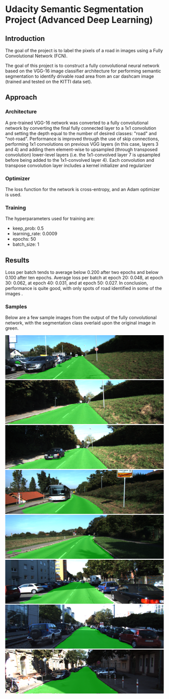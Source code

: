 # Udacity Semantic Segmentation Project (Advanced Deep Learning)

## Introduction
The goal of the project is to label the pixels of a road in images using a Fully Convolutional Network (FCN).

The goal of this project is to construct a fully convolutional neural network based on the VGG-16 image classifier architecture for performing semantic segmentation to identify drivable road area from an car dashcam image (trained and tested on the KITTI data set).

## Approach

### Architecture

A pre-trained VGG-16 network was converted to a fully convolutional network by converting the final fully connected layer to a 1x1 convolution and setting the depth equal to the number of desired classes: "road" and "not-road". Performance is improved through the use of skip connections, performing 1x1 convolutions on previous VGG layers (in this case, layers 3 and 4) and adding them element-wise to upsampled (through transposed convolution) lower-level layers (i.e. the 1x1-convolved layer 7 is upsampled before being added to the 1x1-convolved layer 4). Each convolution and transpose convolution layer includes a kernel initializer and regularizer

### Optimizer

The loss function for the network is cross-entropy, and an Adam optimizer is used.

### Training

The hyperparameters used for training are:

  - keep_prob: 0.5
  - learning_rate: 0.0009
  - epochs: 50
  - batch_size: 1

## Results

Loss per batch tends to average below 0.200 after two epochs and below 0.100 after ten epochs. Average loss per batch at epoch 20: 0.048, at epoch 30: 0.062, at epoch 40: 0.031, and at epoch 50: 0.027. In conclusion, performance is quite good, with only spots of road identified in some of the images .

### Samples

Below are a few sample images from the output of the fully convolutional network, with the segmentation class overlaid upon the original image in green.

![sample1](./sample1.png)
![sample2](./sample2.png)
![sample3](./sample3.png)
![sample4](./sample4.png)
![sample5](./sample5.png)
![sample6](./sample6.png)
![sample7](./sample7.png)
![sample8](./sample8.png)
